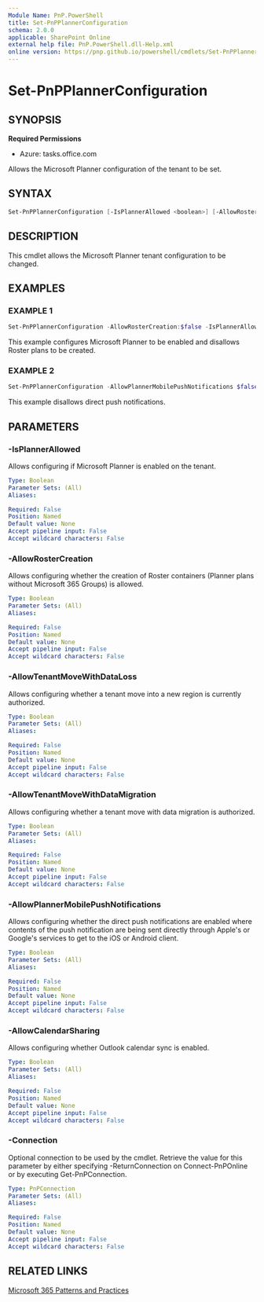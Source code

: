 ```yaml
---
Module Name: PnP.PowerShell
title: Set-PnPPlannerConfiguration
schema: 2.0.0
applicable: SharePoint Online
external help file: PnP.PowerShell.dll-Help.xml
online version: https://pnp.github.io/powershell/cmdlets/Set-PnPPlannerConfiguration.html
---
```

  
# Set-PnPPlannerConfiguration

## SYNOPSIS

**Required Permissions**

* Azure: tasks.office.com

Allows the Microsoft Planner configuration of the tenant to be set.

## SYNTAX

```powershell
Set-PnPPlannerConfiguration [-IsPlannerAllowed <boolean>] [-AllowRosterCreation <boolean>] [-AllowTenantMoveWithDataLoss <boolean>] [-AllowTenantMoveWithDataMigration <boolean>] [-AllowPlannerMobilePushNotifications <boolean>] [-AllowCalendarSharing <boolean>] [-Connection <PnPConnection>] 
```

## DESCRIPTION
This cmdlet allows the Microsoft Planner tenant configuration to be changed.

## EXAMPLES

### EXAMPLE 1
```powershell
Set-PnPPlannerConfiguration -AllowRosterCreation:$false -IsPlannerAllowed:$true
```
This example configures Microsoft Planner to be enabled and disallows Roster plans to be created.

### EXAMPLE 2
```powershell
Set-PnPPlannerConfiguration -AllowPlannerMobilePushNotifications $false
```
This example disallows direct push notifications.

## PARAMETERS

### -IsPlannerAllowed
Allows configuring if Microsoft Planner is enabled on the tenant.

```yaml
Type: Boolean
Parameter Sets: (All)
Aliases:

Required: False
Position: Named
Default value: None
Accept pipeline input: False
Accept wildcard characters: False
```

### -AllowRosterCreation
Allows configuring whether the creation of Roster containers (Planner plans without Microsoft 365 Groups) is allowed.

```yaml
Type: Boolean
Parameter Sets: (All)
Aliases:

Required: False
Position: Named
Default value: None
Accept pipeline input: False
Accept wildcard characters: False
```

### -AllowTenantMoveWithDataLoss
Allows configuring whether a tenant move into a new region is currently authorized.

```yaml
Type: Boolean
Parameter Sets: (All)
Aliases:

Required: False
Position: Named
Default value: None
Accept pipeline input: False
Accept wildcard characters: False
```

### -AllowTenantMoveWithDataMigration
Allows configuring whether a tenant move with data migration is authorized.

```yaml
Type: Boolean
Parameter Sets: (All)
Aliases:

Required: False
Position: Named
Default value: None
Accept pipeline input: False
Accept wildcard characters: False
```

### -AllowPlannerMobilePushNotifications
Allows configuring whether the direct push notifications are enabled where contents of the push notification are being sent directly through Apple's or Google's services to get to the iOS or Android client.

```yaml
Type: Boolean
Parameter Sets: (All)
Aliases:

Required: False
Position: Named
Default value: None
Accept pipeline input: False
Accept wildcard characters: False
```

### -AllowCalendarSharing
Allows configuring whether Outlook calendar sync is enabled.

```yaml
Type: Boolean
Parameter Sets: (All)
Aliases:

Required: False
Position: Named
Default value: None
Accept pipeline input: False
Accept wildcard characters: False
```

### -Connection
Optional connection to be used by the cmdlet.
Retrieve the value for this parameter by either specifying -ReturnConnection on Connect-PnPOnline or by executing Get-PnPConnection.

```yaml
Type: PnPConnection
Parameter Sets: (All)
Aliases:

Required: False
Position: Named
Default value: None
Accept pipeline input: False
Accept wildcard characters: False
```

## RELATED LINKS

[Microsoft 365 Patterns and Practices](https://aka.ms/m365pnp)
